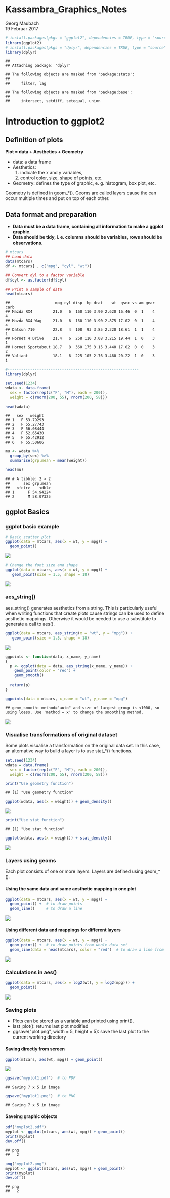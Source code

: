 # Kassambra_Graphics_Notes
Georg Maubach  
19 Februar 2017  




```r
# install.packages(pkgs = "ggplot2", dependencies = TRUE, type = "source")
library(ggplot2)
# install.packages(pkgs = "dplyr", dependencies = TRUE, type = "source")
library(dplyr)
```

```
## 
## Attaching package: 'dplyr'
```

```
## The following objects are masked from 'package:stats':
## 
##     filter, lag
```

```
## The following objects are masked from 'package:base':
## 
##     intersect, setdiff, setequal, union
```

# Introduction to ggplot2

## Definition of plots

**Plot = data + Aesthetics + Geometry**

- data: a data frame  
- Aesthetics:
    1. indicate the x and y variables,  
    2. control color, size, shape of points, etc.  
- Geometry: defines the type of graphic, e. g. histogram, box plot, etc.

Geometry is defined in geom_*(). Geoms are called layers cause the can occur multiple times and put on top of each other.

## Data format and preparation

- **Data must be a data frame, containing all information to make a ggplot graphic.**  
- **Data should be tidy, i. e. columns should be variables, rows should be observations.**  


```r
# mtcars
## Load data
data(mtcars)
df <- mtcars[ , c("mpg", "cyl", "wt")]

## Convert dyl to a factor variable
df$cyl <- as.factor(df$cyl)

## Print a sample of data
head(mtcars)
```

```
##                    mpg cyl disp  hp drat    wt  qsec vs am gear carb
## Mazda RX4         21.0   6  160 110 3.90 2.620 16.46  0  1    4    4
## Mazda RX4 Wag     21.0   6  160 110 3.90 2.875 17.02  0  1    4    4
## Datsun 710        22.8   4  108  93 3.85 2.320 18.61  1  1    4    1
## Hornet 4 Drive    21.4   6  258 110 3.08 3.215 19.44  1  0    3    1
## Hornet Sportabout 18.7   8  360 175 3.15 3.440 17.02  0  0    3    2
## Valiant           18.1   6  225 105 2.76 3.460 20.22  1  0    3    1
```

```r
#----------------------------------------------------------
library(dplyr)

set.seed(1234)
wdata <- data.frame(
  sex = factor(rep(c("F", "M"), each = 200)),
  weight = c(rnorm(200, 55), rnorm(200, 58)))

head(wdata)
```

```
##   sex   weight
## 1   F 53.79293
## 2   F 55.27743
## 3   F 56.08444
## 4   F 52.65430
## 5   F 55.42912
## 6   F 55.50606
```

```r
mu <- wdata %>%
  group_by(sex) %>%
  summarise(grp.mean = mean(weight))

head(mu)
```

```
## # A tibble: 2 × 2
##      sex grp.mean
##   <fctr>    <dbl>
## 1      F 54.94224
## 2      M 58.07325
```

## ggplot Basics
### ggplot basic example

```r
# Basic scatter plot
ggplot(data = mtcars, aes(x = wt, y = mpg)) +
  geom_point()
```

![](Kassambra_Graphics_Notes_files/figure-html/unnamed-chunk-3-1.png)<!-- -->

```r
# Change the font size and shape
ggplot(data = mtcars, aes(x = wt, y = mpg)) +
   geom_point(size = 1.5, shape = 18)
```

![](Kassambra_Graphics_Notes_files/figure-html/unnamed-chunk-3-2.png)<!-- -->

### aes_string()
aes_string() generates aesthetics from a string. This is particularly useful when writing functions that create plots cause strings can be used to define aesthetic mappings. Otherwise it would be needed to use a substitute to generate a call to aes().


```r
ggplot(data = mtcars, aes_string(x = "wt", y = "mpg")) +
   geom_point(size = 1.5, shape = 18)
```

![](Kassambra_Graphics_Notes_files/figure-html/unnamed-chunk-4-1.png)<!-- -->

```r
ggpoints <- function(data, x_name, y_name)
{
  p <- ggplot(data = data, aes_string(x_name, y_name)) +
    geom_point(color = "red") +
    geom_smooth()
  
  return(p)
}

ggpoints(data = mtcars, x_name = "wt", y_name = "mpg")
```

```
## geom_smooth: method="auto" and size of largest group is <1000, so using loess. Use 'method = x' to change the smoothing method.
```

![](Kassambra_Graphics_Notes_files/figure-html/unnamed-chunk-4-2.png)<!-- -->

### Visualise transformations of original dataset
Some plots visualise a transformation on the original data set. In this case, an alternative way to build a layer is to use stat_*() functions.


```r
set.seed(1234)
wdata = data.frame(
  sex = factor(rep(c("F", "M"), each = 200)),
  weight = c(rnorm(200, 55), rnorm(200, 58)))

print("Use geometry function")
```

```
## [1] "Use geometry function"
```

```r
ggplot(wdata, aes(x = weight)) + geom_density()
```

![](Kassambra_Graphics_Notes_files/figure-html/unnamed-chunk-5-1.png)<!-- -->

```r
print("Use stat function")
```

```
## [1] "Use stat function"
```

```r
ggplot(wdata, aes(x = weight)) + stat_density()
```

![](Kassambra_Graphics_Notes_files/figure-html/unnamed-chunk-5-2.png)<!-- -->

### Layers using geoms
Each plot consists of one or more layers. Layers are defined using geom_*().

#### Using the same data and same aesthetic mapping in one plot

```r
ggplot(data = mtcars, aes(x = wt, y = mpg)) +
  geom_point() +  # to draw points
  geom_line()     # to draw a line
```

![](Kassambra_Graphics_Notes_files/figure-html/unnamed-chunk-6-1.png)<!-- -->

#### Using different data and mappings for different layers

```r
ggplot(data = mtcars, aes(x = wt, y = mpg)) +
  geom_point() +  # to draw points from whole data set
  geom_line(data = head(mtcars), color = "red")  # to draw a line from a subset of data
```

![](Kassambra_Graphics_Notes_files/figure-html/unnamed-chunk-7-1.png)<!-- -->

### Calculations in aes()

```r
ggplot(data = mtcars, aes(x = log2(wt), y = log2(mpg))) +
  geom_point()
```

![](Kassambra_Graphics_Notes_files/figure-html/unnamed-chunk-8-1.png)<!-- -->

### Saving plots
- Plots can be stored as a variable and printed using print().  
- last_plot(): returns last plot modified  
- ggsave("plot.png", width = 5, height = 5): save the last plot to the current working directory  

#### Saving directly from screen

```r
ggplot(mtcars, aes(wt, mpg)) + geom_point()
```

![](Kassambra_Graphics_Notes_files/figure-html/unnamed-chunk-9-1.png)<!-- -->

```r
ggsave("myplot1.pdf")  # to PDF
```

```
## Saving 7 x 5 in image
```

```r
ggsave("myplot1.png")  # to PNG
```

```
## Saving 7 x 5 in image
```

#### Saveing graphic objects

```r
pdf("myplot2.pdf")
myplot <- ggplot(mtcars, aes(wt, mpg)) + geom_point()
print(myplot)
dev.off()
```

```
## png 
##   2
```

```r
png("myplot2.png")
myplot <- ggplot(mtcars, aes(wt, mpg)) + geom_point()
print(myplot)
dev.off()
```

```
## png 
##   2
```

#
